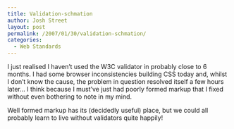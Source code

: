 ```yaml
---
title: Validation-schmation
author: Josh Street
layout: post
permalink: /2007/01/30/validation-schmation/
categories:
  - Web Standards
---
```

I just realised I haven&#8217;t used the W3C validator in probably close to 6 months. I had some browser inconsistencies building CSS today and, whilst I don&#8217;t know the cause, the problem in question resolved itself a few hours later&#8230; I think because I must&#8217;ve just had poorly formed markup that I fixed without even bothering to note in my mind.

Well formed markup has its (decidedly useful) place, but we could all probably learn to live without validators quite happily!